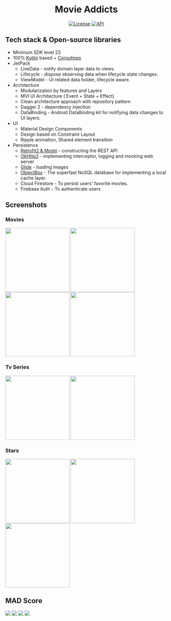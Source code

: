 <h1 align="center">Movie Addicts</h1>

<p align="center">
  <a href="https://opensource.org/licenses/Apache-2.0"><img alt="License" src="https://img.shields.io/badge/License-Apache%202.0-blue.svg"/></a>
  <a href="https://android-arsenal.com/api?level=23"><img alt="API" src="https://img.shields.io/badge/API-21%2B-brightgreen.svg?style=flat"/></a>
 </p>
 
 
 ## Tech stack & Open-source libraries
 - Minimum SDK level 23
 - 100% [Kotlin](https://kotlinlang.org/) based + [Coroutines](https://github.com/Kotlin/kotlinx.coroutines)
 - JetPack
   - LiveData - notify domain layer data to views.
   - Lifecycle - dispose observing data when lifecycle state changes.
   - ViewModel - UI related data holder, lifecycle aware.
 - Architecture
   - Modularization by features and Layers
   - MVI UI Architecture ( Event + State + Effect)
   - Clean architecture approach with repository pattern
   - Dagger 2 - dependency injection
   - DataBinding - Android DataBinding kit for notifying data changes to UI layers.
 - UI
    - Material Design Components
    - Design based on Constraint Layout
    - Ripple animation, Shared element transition
 - Persistence
    - [Retrofit2 & Moshi](https://github.com/square/retrofit) - constructing the REST API
    - [OkHttp3](https://github.com/square/okhttp) - implementing interceptor, logging and mocking web server
    - [Glide](https://github.com/bumptech/glide) - loading images
    - [ObjectBox](https://github.com/objectbox) - The superfast NoSQL database for implementing a local cache layer.
    - Cloud Firestore - To persist users' favorite movies.
    - Firebase Auth - To authenticate users
    
 ## Screenshots
 
 ### Movies
 <img width="200px" align="left" src="./screenshots/capture_3.png" />
 <img width="200px" align="left" src="./screenshots/capture_4.png" />
 <img width="200px" align="left" src="./screenshots/capture_5.png" />
 <img width="200px" src="./screenshots/capture_6.png" />
 
 ### Tv Series
<img width="200px" align="left" src="./screenshots/capture_10.png" />
<img width="200px" src="./screenshots/capture_11.png" />

### Stars
<img width="200px" align="left" src="./screenshots/capture_7.png" />
<img width="200px" align="left" src="./screenshots/capture_8.png" />
<img width="200px"  src="./screenshots/capture_9.png" />
 
 ## MAD Score
<img src="./mad_scorecard/summary.png" />
<img src="./mad_scorecard/kotlin.png" />
<img src="./mad_scorecard/studio.png" />
<img src="./mad_scorecard/jetpack.png" />
 